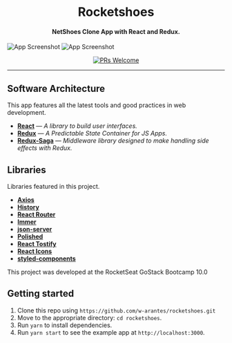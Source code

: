 <h1 align="center">
  Rocketshoes
</h1>
<h4 align="center">
  NetShoes Clone App with React and Redux.
</h4>

![App Screenshot](https://res.cloudinary.com/w-arantes/image/upload/v1584329024/01-rocketshoes_sdc7tg.png)
![App Screenshot](https://res.cloudinary.com/w-arantes/image/upload/v1584329023/Screenshot_from_2020-03-16_00-23-03_tsacqs.png)

<p align="center">
  <a href="http://makeapullrequest.com">
    <img src="https://img.shields.io/badge/PRs-welcome-brightgreen.svg?style=flat-square" alt="PRs Welcome">
  </a>
<hr />

## **Software Architecture**

This app features all the latest tools and good practices in web development.

- [**React**](https://reactjs.org) — *A library to build user interfaces.*
- [**Redux**](https://redux.js.org/) — *A Predictable State Container for JS Apps.*
- [**Redux-Saga**](https://redux-saga.js.org/) — *Middleware library designed to make handling side effects with Redux.*

## **Libraries**

Libraries featured in this project.

- [**Axios**](https://github.com/axios/axios)
- [**History**](https://www.npmjs.com/package/history)
- [**React Router**](https://github.com/ReactTraining/react-router)
- [**Immer**](https://github.com/immerjs/immer)
- [**json-server**](https://github.com/typicode/json-server)
- [**Polished**](https://polished.js.org/)
- [**React Tostify**](https://fkhadra.github.io/react-toastify/)
- [**React Icons**](https://react-icons.netlify.com/)
- [**styled-components**](hhttps://www.styled-components.com/)


This project was developed at the RocketSeat GoStack Bootcamp 10.0

## Getting started

1. Clone this repo using `https://github.com/w-arantes/rocketshoes.git`
2. Move to the appropriate directory: `cd rocketshoes`.<br />
3. Run `yarn` to install dependencies.<br />
4. Run `yarn start` to see the example app at `http://localhost:3000`.

